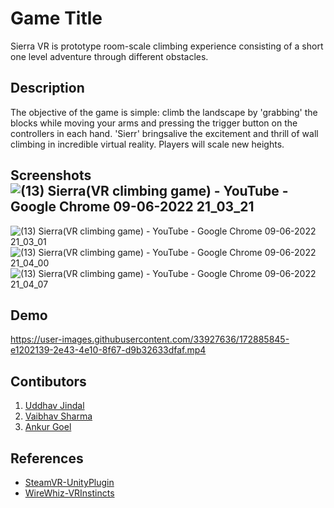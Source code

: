 # Game Title
Sierra VR is prototype room-scale climbing experience consisting of a short one level adventure through different obstacles.

## Description
The objective of the game is simple: climb the landscape by 'grabbing' the blocks while moving your arms and pressing the trigger button on the controllers in each hand. 'Sierr' bringsalive the excitement and thrill of wall climbing in incredible virtual reality. Players will scale new heights.

## Screenshots![(13) Sierra(VR climbing game) - YouTube - Google Chrome 09-06-2022 21_03_21](https://user-images.githubusercontent.com/33927636/172886885-97089e29-9258-4d08-bcc4-218b1d3e441a.png)
![(13) Sierra(VR climbing game) - YouTube - Google Chrome 09-06-2022 21_03_01](https://user-images.githubusercontent.com/33927636/172886874-4be6081e-1d3a-4c2e-b298-78dd78f9bba5.png)
![(13) Sierra(VR climbing game) - YouTube - Google Chrome 09-06-2022 21_04_00](https://user-images.githubusercontent.com/33927636/172886891-9e2da896-3dd8-4169-bf2c-6a2971a4cd5a.png)![(13) Sierra(VR climbing game) - YouTube - Google Chrome 09-06-2022 21_04_07](https://user-images.githubusercontent.com/33927636/172886896-59f322ba-0afe-4786-a8de-2ededebfc9c2.png)

## Demo
https://user-images.githubusercontent.com/33927636/172885845-e1202139-2e43-4e10-8f67-d9b32633dfaf.mp4

## Contibutors
1. [Uddhav Jindal](https://github.com/UddhavJindal)
2. [Vaibhav Sharma](https://github.com/vai3hav139)
3. [Ankur Goel](https://github.com/AnkurG0604)

## References
- [SteamVR-UnityPlugin](https://github.com/ValveSoftware/steamvr_unity_plugin)
- [WireWhiz-VRInstincts](https://github.com/WireWhiz/VR-Instincts)
